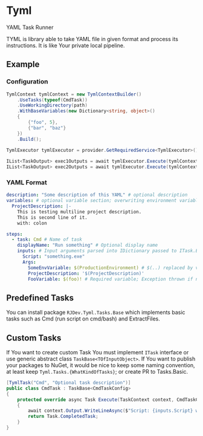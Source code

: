 # Tyml
YAML Task Runner

TYML is library able to take YAML file in given format and process its instructions. It is like Your private local pipeline.

## Example

### Configuration
```c#
TymlContext tymlContext = new TymlContextBuilder()
    .UseTasks(typeof(CmdTask))
    .UseWorkingDirectory(path)
    .WithBaseVariables(new Dictionary<string, object>()
    {
        {"foo", 5},
        {"bar", "baz"}
    })
    .Build();
    
TymlExecutor tymlExecutor = provider.GetRequiredService<TymlExecutor>();

IList<TaskOutput> exec1Outputs = await tymlExecutor.Execute(tymlContext, CONTENT_OF_YAML_FILE);
IList<TaskOutput> exec2Outputs = await tymlExecutor.Execute(tymlContext, CONTENT_OF_SOME_OTHER_YAML_FILE);
```

### YAML Format
```yaml
description: "Some description of this YAML" # optional description
variables: # optional variable section; overwriting environment variables and TymlContext variables.
  ProjectDescription: |-
    This is testing multiline project description.
    This is second line of it.
    with: colon

steps:
  - task: Cmd # Name of task
    displayName: "Run something" # Optional display name
    inputs: # Input arguments parsed into IDictionary passed to ITask.Execute or parsed into generic type of TaskBase<TInputs> if you inherit from that 
      Script: "something.exe"
      Args:
        SomeEnvVariable: $(ProductionEnvironment) # $(..) replaced by variable value before execution if defined
        ProjectDescription: '$(ProjectDescription)'
        FooVariable: $(foo)! # Required variable; Exception thrown if not defined
```

## Predefined Tasks 
You can install package `RJDev.Tyml.Tasks.Base` which implements basic tasks such as Cmd (run script on cmd/bash) and ExtractFiles.

## Custom Tasks
If You want to create custom Task You must implement `ITask` interface or use generic abstract class `TaskBase<TOfInputObject>`.
If You want to publish your packages to NuGet, it would be nice to keep some naming convention, at least keep `Tyml.Tasks.{WhatKindOfTasks}`; or create PR to Tasks.Basic.

```c#
[TymlTask("Cmd", "Optional task description")]
public class CmdTask : TaskBase<CmdTaskConfig>
{
    protected override async Task Execute(TaskContext context, CmdTaskConfig inputs)
    {
        await context.Output.WriteLineAsync($"Script: {inputs.Script} with args: {string.Join("; ", inputs.Args.Select(entry => entry.Key + ":" + entry.Value))}");
        return Task.CompletedTask;
    }
}
```